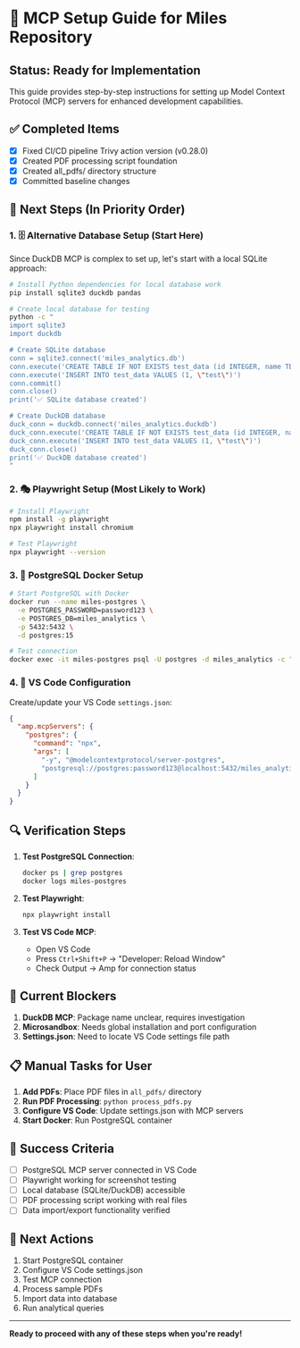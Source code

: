 # 🚀 MCP Setup Guide for Miles Repository

## Status: Ready for Implementation

This guide provides step-by-step instructions for setting up Model Context Protocol (MCP) servers for enhanced development capabilities.

## ✅ Completed Items

- [x] Fixed CI/CD pipeline Trivy action version (v0.28.0)
- [x] Created PDF processing script foundation
- [x] Created all_pdfs/ directory structure
- [x] Committed baseline changes

## 🎯 Next Steps (In Priority Order)

### 1. 🗄️ Alternative Database Setup (Start Here)

Since DuckDB MCP is complex to set up, let's start with a local SQLite approach:

```bash
# Install Python dependencies for local database work
pip install sqlite3 duckdb pandas

# Create local database for testing
python -c "
import sqlite3
import duckdb

# Create SQLite database
conn = sqlite3.connect('miles_analytics.db')
conn.execute('CREATE TABLE IF NOT EXISTS test_data (id INTEGER, name TEXT)')
conn.execute('INSERT INTO test_data VALUES (1, \"test\")')
conn.commit()
conn.close()
print('✅ SQLite database created')

# Create DuckDB database  
duck_conn = duckdb.connect('miles_analytics.duckdb')
duck_conn.execute('CREATE TABLE IF NOT EXISTS test_data (id INTEGER, name VARCHAR)')
duck_conn.execute('INSERT INTO test_data VALUES (1, \"test\")')
duck_conn.close()
print('✅ DuckDB database created')
"
```

### 2. 🎭 Playwright Setup (Most Likely to Work)

```bash
# Install Playwright
npm install -g playwright
npx playwright install chromium

# Test Playwright
npx playwright --version
```

### 3. 🐘 PostgreSQL Docker Setup

```bash
# Start PostgreSQL with Docker
docker run --name miles-postgres \
  -e POSTGRES_PASSWORD=password123 \
  -e POSTGRES_DB=miles_analytics \
  -p 5432:5432 \
  -d postgres:15

# Test connection
docker exec -it miles-postgres psql -U postgres -d miles_analytics -c "SELECT version();"
```

### 4. 🔧 VS Code Configuration

Create/update your VS Code `settings.json`:

```json
{
  "amp.mcpServers": {
    "postgres": {
      "command": "npx",
      "args": [
        "-y", "@modelcontextprotocol/server-postgres",
        "postgresql://postgres:password123@localhost:5432/miles_analytics"
      ]
    }
  }
}
```

## 🔍 Verification Steps

1. **Test PostgreSQL Connection**:
   ```bash
   docker ps | grep postgres
   docker logs miles-postgres
   ```

2. **Test Playwright**:
   ```bash
   npx playwright install
   ```

3. **Test VS Code MCP**:
   - Open VS Code
   - Press `Ctrl+Shift+P` → "Developer: Reload Window"
   - Check Output → Amp for connection status

## 🚧 Current Blockers

1. **DuckDB MCP**: Package name unclear, requires investigation
2. **Microsandbox**: Needs global installation and port configuration  
3. **Settings.json**: Need to locate VS Code settings file path

## 📋 Manual Tasks for User

1. **Add PDFs**: Place PDF files in `all_pdfs/` directory
2. **Run PDF Processing**: `python process_pdfs.py`
3. **Configure VS Code**: Update settings.json with MCP servers
4. **Start Docker**: Run PostgreSQL container

## 🎯 Success Criteria

- [ ] PostgreSQL MCP server connected in VS Code
- [ ] Playwright working for screenshot testing
- [ ] Local database (SQLite/DuckDB) accessible
- [ ] PDF processing script working with real files
- [ ] Data import/export functionality verified

## 🔄 Next Actions

1. Start PostgreSQL container
2. Configure VS Code settings.json
3. Test MCP connection
4. Process sample PDFs
5. Import data into database
6. Run analytical queries

---

**Ready to proceed with any of these steps when you're ready!**
